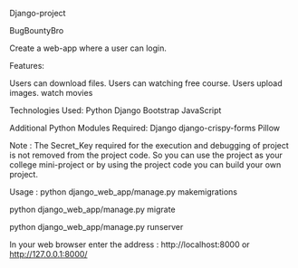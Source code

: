 Django-project 

BugBountyBro 

Create a web-app where a user can login.

Features:

Users can download files.
Users can watching free course.
Users upload images.
watch movies

Technologies Used:
Python
Django
Bootstrap
JavaScript

Additional Python Modules Required:
Django
django-crispy-forms
Pillow


Note :
The Secret_Key required for the execution and debugging of project is not removed from the project code. So you can use the project as your college mini-project or by using the project code you can build your own project.

Usage :
python django_web_app/manage.py makemigrations

python django_web_app/manage.py migrate

python django_web_app/manage.py runserver


In your web browser enter the address : http://localhost:8000 or http://127.0.0.1:8000/
